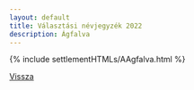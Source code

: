 ```yaml
---
layout: default
title: Választási névjegyzék 2022
description: Ágfalva
---
```


{% include settlementHTMLs/AAgfalva.html %}

[Vissza](./)